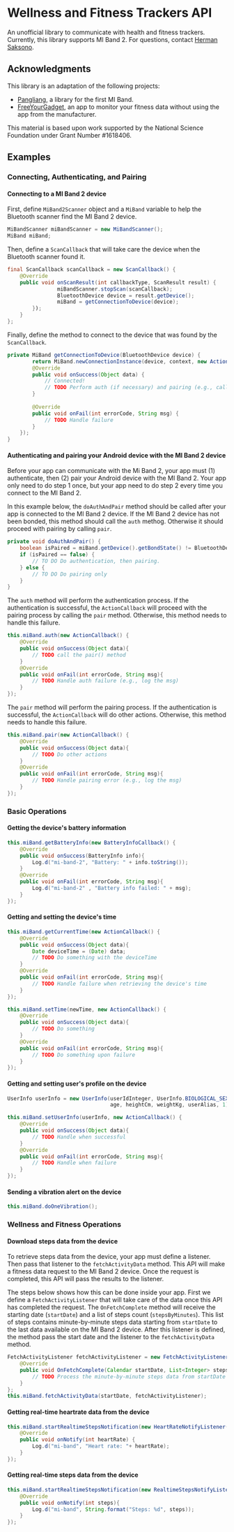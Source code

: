 # Wellness and Fitness Trackers API
An unofficial library to communicate with health and fitness trackers. Currently, this library supports MI Band 2. For questions, contact [Herman Saksono](http://www.ccs.neu.edu/~hsaksono/).


## Acknowledgments
This library is an adaptation of the following projects:
* [Pangliang](https://github.com/pangliang/miband-sdk-android), a library for the first MI Band.
* [FreeYourGadget](https://github.com/Freeyourgadget/Gadgetbridge), an app to monitor your fitness data without using the app from the manufacturer.

This material is based upon work supported by the National Science Foundation under Grant Number #1618406. 

## Examples
### Connecting, Authenticating, and Pairing
#### Connecting to a MI Band 2 device
First, define `MiBand2Scanner` object and a `MiBand` variable to help the Bluetooth scanner find the MI Band 2 device.
```java
MiBandScanner miBandScanner = new MiBandScanner();
MiBand miBand;
```
Then, define a `ScanCallback` that will take care the device when the Bluetooth scanner found it.
```java
final ScanCallback scanCallback = new ScanCallback() { 
	@Override 
	public void onScanResult(int callbackType, ScanResult result) {
		        miBandScanner.stopScan(scanCallback); 
		        BluetoothDevice device = result.getDevice();
		        miBand = getConnectionToDevice(device);
		}); 
	} 
};

```
Finally, define the method to connect to the device that was found by the `ScanCallback`.
```java
private MiBand getConnectionToDevice(BluetoothDevice device) {
        return MiBand.newConnectionInstance(device, context, new ActionCallback() {
		@Override 
		public void onSuccess(Object data) { 
			// Connected! 
			// TODO Perform auth (if necessary) and pairing (e.g., call doAuthAndPair())
		}
		
		@Override 
		public void onFail(int errorCode, String msg) { 
			// TODO Handle failure 
		}
	});
}
```
#### Authenticating and pairing your Android device with the MI Band 2 device
Before your app can communicate with the Mi Band 2, your app must (1) authenticate, then (2) pair your Android device with the MI Band 2. Your app only need to do step 1 once, but your app need to do step 2 every time you connect to the MI Band 2.

In this example below, the `doAuthAndPair` method should be called after your app is connected to the MI Band 2 device. If the MI Band 2 device has not been bonded, this method should call the `auth` methog. Otherwise it should proceed with pairing by calling `pair`.
```java
private void doAuthAndPair() {
    boolean isPaired = miBand.getDevice().getBondState() != BluetoothDevice.BOND_NONE;
    if (isPaired == false) {
        // TO DO Do authentication, then pairing.
    } else {
        // TO DO Do pairing only
    }
}
```
The `auth` method will perform the authentication process. If the authentication is successful, the `ActionCallback` will proceed with the pairing process by calling the `pair` method. Otherwise, this method needs to handle this failure.
```java
this.miBand.auth(new ActionCallback() {
    @Override
    public void onSuccess(Object data){
        // TODO call the pair() method
    }
    @Override
    public void onFail(int errorCode, String msg){
        // TODO Handle auth failure (e.g., log the msg)
    }
});
```
The `pair` method will perform the pairing process. If the authentication is successful, the `ActionCallback` will do other actions. Otherwise, this method needs to handle this failure.

```java
this.miBand.pair(new ActionCallback() {
    @Override
    public void onSuccess(Object data){
        // TODO Do other actions
    }
    @Override
    public void onFail(int errorCode, String msg){
        // TODO Handle pairing error (e.g., log the msg)
    }
});
```
### Basic Operations
#### Getting the device's battery information
```java
this.miBand.getBatteryInfo(new BatteryInfoCallback() {
    @Override
    public void onSuccess(BatteryInfo info){
        Log.d("mi-band-2", "Battery: " + info.toString());
    }
    @Override
    public void onFail(int errorCode, String msg){
        Log.d("mi-band-2" , "Battery info failed: " + msg);
    }
});
```

#### Getting and setting the device's time
```java
this.miBand.getCurrentTime(new ActionCallback() {
    @Override
    public void onSuccess(Object data){
        Date deviceTime = (Date) data;
        // TODO Do something with the deviceTime
    }
    @Override
    public void onFail(int errorCode, String msg){
        // TODO Handle failure when retrieving the device's time
    }
});
```
```java
this.miBand.setTime(newTime, new ActionCallback() {
    @Override
    public void onSuccess(Object data){
        // TODO Do something
    }
    @Override
    public void onFail(int errorCode, String msg){
        // TODO Do something upon failure
    }
});
```

#### Getting and setting user's profile on the device
```java
UserInfo userInfo = new UserInfo(userIdInteger, UserInfo.BIOLOGICAL_SEX_MALE, 
                                 age, heightCm, weightKg, userAlias, 1);
```
```java
this.miBand.setUserInfo(userInfo, new ActionCallback() {
    @Override
    public void onSuccess(Object data){
        // TODO Handle when successful
    }
    @Override
    public void onFail(int errorCode, String msg){
        // TODO Handle when failure
    }
});
```
#### Sending a vibration alert on the device
```java
this.miBand.doOneVibration();
```
### Wellness and Fitness Operations
#### Download steps data from the device
To retrieve steps data from the device, your app must define a listener. Then pass that listener to the `fetchActivityData` method. This API will make a fitness data request to the MI Band 2 device. Once the request is completed, this API will pass the results to the listener.

The steps below shows how this can be done inside your app. First we define a `FetchActivityListener` that will take care of the data once this API has completed the request. The `OnFetchComplete` method will receive the starting date (`startDate`) and a list of steps count (`stepsByMinutes`). This list of steps contains minute-by-minute steps data starting from `startDate` to the last data available on the MI Band 2 device. After this listener is defined, the method pass the start date and the listener to the `fetchActivityData` method.
```java
FetchActivityListener fetchActivityListener = new FetchActivityListener() {
    @Override
    public void OnFetchComplete(Calendar startDate, List<Integer> stepsByMinutes) {
        // TODO Process the minute-by-minute steps data from startDate
    }
};
this.miBand.fetchActivityData(startDate, fetchActivityListener);
```

#### Getting real-time heartrate data from the device
```java
this.miBand.startRealtimeStepsNotification(new HeartRateNotifyListener() {
	@Override 
	public void onNotify(int heartRate) {
		Log.d("mi-band", "Heart rate: "+ heartRate); 
	} 
});
```

#### Getting real-time steps data from the device
```java
this.miBand.startRealtimeStepsNotification(new RealtimeStepsNotifyListener() {
    @Override
    public void onNotify(int steps){
        Log.d("mi-band", String.format("Steps: %d", steps));
    }
});
```

